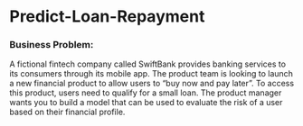 # Predict-Loan-Repayment
### Business Problem:

A fictional fintech company called SwiftBank provides banking services to its consumers through its mobile app.
The product team is looking to launch a new financial product to allow users to “buy now and pay later”.
To access this product, users need to qualify for a small loan. The product manager wants you to build a model that can be used to evaluate the risk of a user based on their financial profile.
